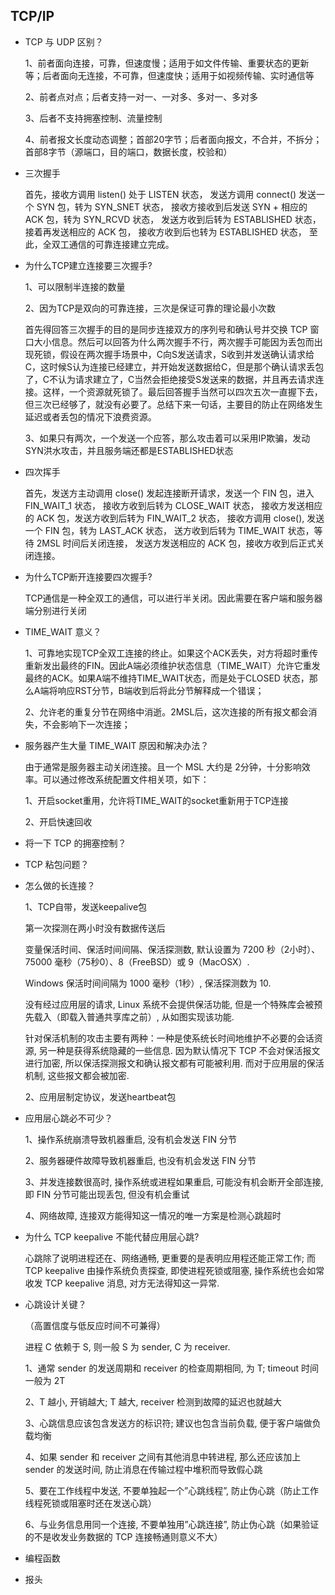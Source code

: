 ## TCP/IP

- TCP 与 UDP 区别？

    1、前者面向连接，可靠，但速度慢；适用于如文件传输、重要状态的更新等；后者面向无连接，不可靠，但速度快；适用于如视频传输、实时通信等

    2、前者点对点；后者支持一对一、一对多、多对一、多对多

    3、后者不支持拥塞控制、流量控制

    4、前者报文长度动态调整；首部20字节；后者面向报文，不合并，不拆分；首部8字节（源端口，目的端口，数据长度，校验和）

- 三次握手

    首先，接收方调用 listen() 处于 LISTEN 状态，
    发送方调用 connect() 发送一个 SYN 包，转为 SYN_SNET 状态，
    接收方接收到后发送 SYN + 相应的 ACK 包，转为 SYN_RCVD 状态，
    发送方收到后转为 ESTABLISHED 状态，接着再发送相应的 ACK 包，
    接收方收到后也转为 ESTABLISHED 状态，
    至此，全双工通信的可靠连接建立完成。

- 为什么TCP建立连接要三次握手?

    1、可以限制半连接的数量

    2、因为TCP是双向的可靠连接，三次是保证可靠的理论最小次数

    首先得回答三次握手的目的是同步连接双方的序列号和确认号并交换 TCP 窗口大小信息。然后可以回答为什么两次握手不行，两次握手可能因为丢包而出现死锁，假设在两次握手场景中，C向S发送请求，S收到并发送确认请求给C，这时候S认为连接已经建立，并开始发送数据给C，但是那个确认请求丢包了，C不认为请求建立了，C当然会拒绝接受S发送来的数据，并且再去请求连接。这样，一个资源就死锁了。最后回答握手当然可以四次五次一直握下去，但三次已经够了，就没有必要了。总结下来一句话，主要目的防止在网络发生延迟或者丢包的情况下浪费资源。

    3、如果只有两次，一个发送一个应答，那么攻击着可以采用IP欺骗，发动SYN洪水攻击，并且服务端还都是ESTABLISHED状态

- 四次挥手

    首先，发送方主动调用 close() 发起连接断开请求，发送一个 FIN 包，进入 FIN_WAIT_1 状态，
    接收方收到后转为 CLOSE_WAIT 状态，
    接收方发送相应的 ACK 包，发送方收到后转为 FIN_WAIT_2 状态，
    接收方调用 close(), 发送一个 FIN 包，转为 LAST_ACK 状态，
    送方收到后转为 TIME_WAIT 状态，等待 2MSL 时间后关闭连接，
    发送方发送相应的 ACK 包，接收方收到后正式关闭连接。

- 为什么TCP断开连接要四次握手?

    TCP通信是一种全双工的通信，可以进行半关闭。因此需要在客户端和服务器端分别进行关闭

- TIME_WAIT 意义？

    1、可靠地实现TCP全双工连接的终止。如果这个ACK丢失，对方将超时重传重新发出最终的FIN。因此A端必须维护状态信息（TIME_WAIT）允许它重发最终的ACK。如果A端不维持TIME_WAIT状态，而是处于CLOSED 状态，那么A端将响应RST分节，B端收到后将此分节解释成一个错误；

    2、允许老的重复分节在网络中消逝。2MSL后，这次连接的所有报文都会消失，不会影响下一次连接；

- 服务器产生大量 TIME_WAIT 原因和解决办法？

    由于通常是服务器主动关闭连接。且一个 MSL 大约是 2分钟，十分影响效率。可以通过修改系统配置文件相关项，如下：

    1、开启socket重用，允许将TIME_WAIT的socket重新用于TCP连接

    2、开启快速回收

- 将一下 TCP 的拥塞控制？

- TCP 粘包问题？

- 怎么做的长连接？

    1、TCP自带，发送keepalive包

    第一次探测在两小时没有数据传送后

    变量保活时间、保活时间间隔、保活探测数, 默认设置为 7200 秒（2小时）、75000 毫秒（75秒0）、8（FreeBSD）或 9（MacOSX）.

    Windows 保活时间间隔为 1000 毫秒（1秒）, 保活探测数为 10.

    没有经过应用层的请求, Linux 系统不会提供保活功能, 但是一个特殊库会被预先载入（即载入普通共享库之前）, 从如图实现该功能.

    针对保活机制的攻击主要有两种：一种是使系统长时间地维护不必要的会话资源, 另一种是获得系统隐藏的一些信息.
    因为默认情况下 TCP 不会对保活报文进行加密, 所以保活探测报文和确认报文都有可能被利用. 而对于应用层的保活机制, 这些报文都会被加密.

    2、应用层制定协议，发送heartbeat包

- 应用层心跳必不可少？

    1、操作系统崩溃导致机器重启, 没有机会发送 FIN 分节

    2、服务器硬件故障导致机器重启, 也没有机会发送 FIN 分节

    3、并发连接数很高时, 操作系统或进程如果重启, 可能没有机会断开全部连接, 即 FIN 分节可能出现丢包, 但没有机会重试

    4、网络故障, 连接双方能得知这一情况的唯一方案是检测心跳超时

- 为什么 TCP keepalive 不能代替应用层心跳?

    心跳除了说明进程还在、网络通畅, 更重要的是表明应用程还能正常工作;
    而 TCP keepalive 由操作系统负责探查, 即使进程死锁或阻塞, 操作系统也会如常收发 TCP keepalive 消息, 对方无法得知这一异常.

- 心跳设计关键？

    （高置信度与低反应时间不可兼得）

    进程 C 依赖于 S, 则一般 S 为 sender, C 为 receiver.

    1、通常 sender 的发送周期和 receiver 的检查周期相同, 为 T; timeout 时间一般为 2T

    2、T 越小, 开销越大; T 越大, receiver 检测到故障的延迟也就越大

    3、心跳信息应该包含发送方的标识符; 建议也包含当前负载, 便于客户端做负载均衡

    4、如果 sender 和 receiver 之间有其他消息中转进程, 那么还应该加上 sender 的发送时间, 防止消息在传输过程中堆积而导致假心跳

    5、要在工作线程中发送, 不要单独起一个”心跳线程”, 防止伪心跳（防止工作线程死锁或阻塞时还在发送心跳）

    6、与业务信息用同一个连接, 不要单独用”心跳连接”, 防止伪心跳（如果验证的不是收发业务数据的 TCP 连接畅通则意义不大）

- 编程函数
- 报头
